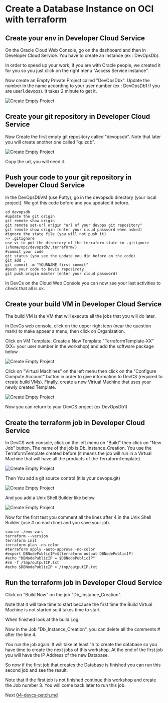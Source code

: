 # Create a Database Instance on OCI with terraform

## Create your env in Developer Cloud Service

On the Oracle Cloud Web Console, go on the dashboard and then in Developer Cloud Service. You have to create an Instance (ex : DevOpsDb). 

In order to speed up your work, if you are with Oracle people, we created it for you so you just click on the right menu "Access Service instance".

Now create an Empty Private Project called "DevOpsDbx". Update the number in the name according to your user number (ex : DevOpsDb1 if you are user1.devops). It takes 2 minute to get  it.

![Create Empty Project](images/DevCS_Create_Project.png)

## Create your git repository in Developer Cloud Service

Now Create the first empty git repository called "devopsdb". Note that later you will create another one called "quizdb".

![Create Empty Project](images/DevCS_Create_Repository.png)

Copy the url, you will need it.

## Push your code to your  git repository in Developer Cloud Service

In the DevOpsDbVM (use Putty), go in the devopsdb directory (your local project). We got this code before and you updated it before. 

```shell
cd devopsdb
#update the git origin
git remote show origin
git remote set-url origin "url of your devops git repository"
git remote show origin (enter your cloud password when asked)
#ignore the state file (you will not push it)
>> .gitignore
use vi to put the directory of the terraform state in .gitignore (/home/opc/devopsdb/.terraform/)
#commit your code
git status (you see the update you did before on the code)
git add .
git commit -m "YOURNAME first commit"
#push your code to DevCs reposiroty
git push origin master (enter your cloud password)
```

In DevCs on the Cloud Web Console you can now see your last activities to check that all is ok.

## Create your build VM in  Developer Cloud Service

The build VM is the VM that will execute all the jobs that you will do later.

In DevCs web console, click on the upper right icon (near the question mark) to make appear a menu, then click on Organization.

Click on VM Template. Create a New Template "TerraformTemplate-XX" (XX= your user number in the workshop) and add the software package below

![Create Empty Project](images/VMTemplate.png)

Click on "Virtual Machines" on the left menu then click on the "Configure Compute Account" button in order to give information to DevCS (required to create build VMs). Finally, create a new
Virtual Machine that uses your newly created Template.

![Create Empty Project](images/VMBuild.png)

Now you can return to your DevCS project (ex DevOpsDb1)

## Create the terraform job in  Developer Cloud Service

In DevCS web console, click on the left menu on "Build" then click on "New Job" button. The name of the job is Db_Instance_Creation. You use the TerraformTemplate created before (it means the job will run in a Virtual Machine that will have all the products of the TerraformTemplate).

![Create Empty Project](images/New_Job.png)

Then You add a git source control (it is your devops.git)

![Create Empty Project](images/Git_Source_Control.png)

And you add a Unix Shell Builder like below

![Create Empty Project](images/Terr_Unix_Shell_Builder.png)



Now for the first test you comment all the lines after 4 in the Unix Shell Builder (use # on each line) and you save your job.

```shell
source ./env-vars
terraform --version
terraform init
terraform plan -no-color
#terraform apply -auto-approve -no-color
#export DBNodePublicIP=$(terraform output DBNodePublicIP)
#echo "DBNodePublicIP = $DBNodePublicIP"
#rm -f /tmp/outputIP.txt
#echo $DBNodePublicIP > /tmp/outputIP.txt
```

## Run the terraform job in  Developer Cloud Service

Click on "Build Now" on the job "Db_Instance_Creation".

Note that it will take time to start because the first time the Build Virtual Machine is not started so it takes time to start.

When finished look at the build Log.

Now in the Job "Db_Instance_Creation", you can delete all the comments # after the line 4.

You run the job again. It will take at least 1h to create the database so you have time to create the next jobs of this workshop. At the end of the first job you will have the IP Address of the new Database.

So now if the first job that creates the Database is finished you can run this second job and see the result.

Note that if the first job is not finished continue this workshop and create the Job number 3. You will come back later to run this job.

Next  [04-devcs-patch.md](04-devcs-patch.md)